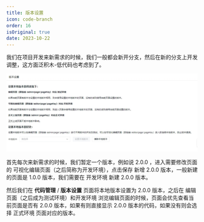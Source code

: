 ```yaml
---
title: 版本设置
icon: code-branch
order: 16
isOriginal: true
date: 2023-10-22
---
```


我们在项目开发来新需求的时候，我们一般都会新开分支，然后在新的分支上开发调整，这方面泛积木-低代码也考虑到了。

![版本设置](./images/versionSet/20231022174406.png)

首先每次来新需求的时候，我们暂定一个版本，例如说 2.0.0 ，进入需要修改页面的 可视化编辑页面（之后简称为开发环境），点击保存 新增 2.0.0 版本，一般新建的页面是 1.0.0 版本，我们需要在 开发环境 新建 2.0.0 版本。

然后我们在 **代码管理** / **版本设置** 页面将本地版本设置为 2.0.0 版本，之后在 编辑页面（之后成为测试环境）和开发环境 浏览编辑页面的时候，页面会优先查看当前页面是否有 2.0.0 版本，如果有则直接显示 2.0.0 版本的代码，如果没有则会选择 正式环境 页面对应的版本。
